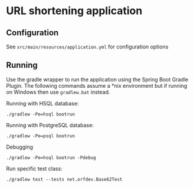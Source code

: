 # URL shortening application

## Configuration 

See `src/main/resources/application.yml` for configuration options

## Running

Use the gradle wrapper to run the application using the Spring Boot Gradle 
Plugin. The following commands assume a *nix environment but if running on 
Windows then use `gradlew.bat` instead.

Running with HSQL database:

```
./gradlew -Pe=hsql bootrun
```

Running with PostgreSQL database:

```
./gradlew -Pe=psql bootrun
```

Debugging

```
./gradlew -Pe=hsql bootrun -Pdebug
```

Run specific test class: 

```
./gradlew test --tests net.orfdev.Base62Test 
```